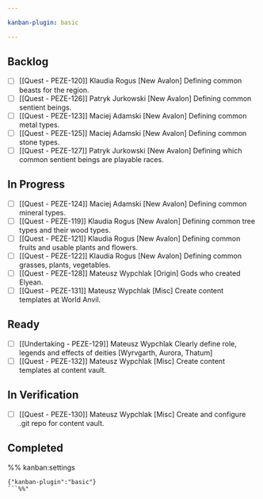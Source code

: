 ```yaml
---

kanban-plugin: basic

---
```


## Backlog
- [ ] [[Quest - PEZE-120]] 
 Klaudia Rogus 
 [New Avalon] Defining common beasts for the region.
- [ ] [[Quest - PEZE-126]] 
 Patryk Jurkowski 
 [New Avalon] Defining common sentient beings.
- [ ] [[Quest - PEZE-123]] 
 Maciej Adamski 
 [New Avalon] Defining common metal types.
- [ ] [[Quest - PEZE-125]] 
 Maciej Adamski 
 [New Avalon] Defining common stone types.
- [ ] [[Quest - PEZE-127]] 
 Patryk Jurkowski 
 [New Avalon] Defining which common sentient beings are playable races.

## In Progress
- [ ] [[Quest - PEZE-124]] 
 Maciej Adamski 
 [New Avalon] Defining common mineral types.
- [ ] [[Quest - PEZE-119]] 
 Klaudia Rogus 
 [New Avalon] Defining common tree types and their wood types.
- [ ] [[Quest - PEZE-121]] 
 Klaudia Rogus 
 [New Avalon] Defining common fruits and usable plants and flowers.
- [ ] [[Quest - PEZE-122]] 
 Klaudia Rogus 
 [New Avalon] Defining common grasses, plants, vegetables.
- [ ] [[Quest - PEZE-128]] 
 Mateusz Wypchlak 
 [Origin] Gods who created Elyean.
- [ ] [[Quest - PEZE-131]] 
 Mateusz Wypchlak 
 [Misc] Create content templates at World Anvil.

## Ready
- [ ] [[Undertaking - PEZE-129]] 
 Mateusz Wypchlak 
 Clearly define role, legends and effects of deities [Wyrvgarth, Aurora, Thatum]
- [ ] [[Quest - PEZE-132]] 
 Mateusz Wypchlak 
 [Misc] Create content templates at content vault.

## In Verification
- [ ] [[Quest - PEZE-130]] 
 Mateusz Wypchlak 
 [Misc] Create and configure .git repo for content vault.

## Completed


%% kanban:settings
```
{"kanban-plugin":"basic"}
```%%"